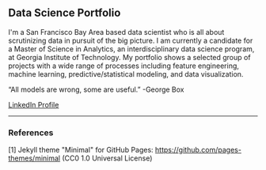 ## Data Science Portfolio

I'm a San Francisco Bay Area based data scientist who is all about scrutinizing data in pursuit of the big picture. I am currently a candidate for a Master of Science in Analytics, an interdisciplinary data science program, at Georgia Institute of Technology. My portfolio shows a selected group of projects with a wide range of processes including feature engineering, machine learning, predictive/statistical modeling, and data visualization.

“All models are wrong, some are useful.” -George Box

<a href="https://www.linkedin.com/in/joannarashid/">LinkedIn Profile</a>
___

### References

[1] Jekyll theme "Minimal" for GitHub Pages: https://github.com/pages-themes/minimal (CC0 1.0 Universal License)

